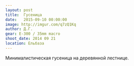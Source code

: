 ```yaml
---
layout: post
title:  Гусеница
date:   2015-09-10 00:00:00
image: http://imgur.com/q7zQ1Kq
author: Д.Г.
gear: E-300 / 35mm macro
shoot_date: 2014 09 21
location: Ельбаза
---
```


Минималистическая гусеница на деревянной лестнице.
